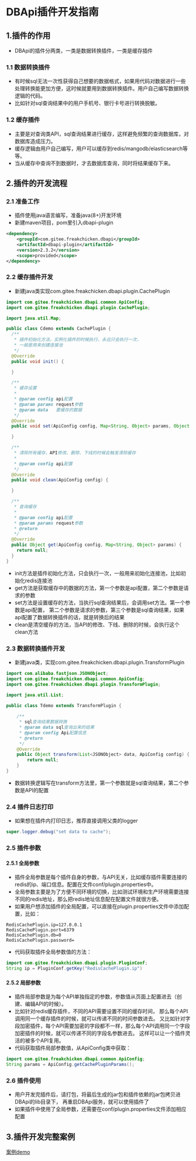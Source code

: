 # DBApi插件开发指南

## 1.插件的作用
- DBApi的插件分两类，一类是数据转换插件，一类是缓存插件

### 1.1 数据转换插件
- 有时候sql无法一次性获得自己想要的数据格式，如果用代码对数据进行一些处理转换能更加方便，这时候就要用到数据转换插件。用户自己编写数据转换逻辑的代码。
- 比如针对sql查询结果中的用户手机号、银行卡号进行转换脱敏。

### 1.2 缓存插件
- 主要是对查询类API，sql查询结果进行缓存，这样避免频繁的查询数据库，对数据库造成压力。
- 缓存逻辑由用户自己编写，用户可以缓存到redis/mangodb/elasticsearch等等。
- 当从缓存中查询不到数据时，才去数据库查询，同时将结果缓存下来。

## 2.插件的开发流程

### 2.1 准备工作
- 插件使用java语言编写，准备java(8+)开发环境
- 新建maven项目，pom里引入dbapi-plugin
```xml
<dependency>
    <groupId>com.gitee.freakchicken.dbapi</groupId>
    <artifactId>dbapi-plugin</artifactId>
    <version>2.3.2</version>
    <scope>provided</scope>
</dependency>
```

### 2.2 缓存插件开发
- 新建java类实现com.gitee.freakchicken.dbapi.plugin.CachePlugin
```java
import com.gitee.freakchicken.dbapi.common.ApiConfig;
import com.gitee.freakchicken.dbapi.plugin.CachePlugin;

import java.util.Map;

public class Cdemo extends CachePlugin {
  /**
   * 插件初始化方法，实例化插件的时候执行，永远只会执行一次，
   * 一般是用来创建连接池
   */
  @Override
  public void init() {

  }

  /**
   * 缓存设置
   *
   * @param config api配置
   * @param params request参数
   * @param data   要缓存的数据
   */
  @Override
  public void set(ApiConfig config, Map<String, Object> params, Object data) {

  }

  /**
   * 清除所有缓存，API修改、删除、下线的时候会触发清除缓存
   *
   * @param config api配置
   */
  @Override
  public void clean(ApiConfig config) {

  }

  /**
   * 查询缓存
   *
   * @param config api配置
   * @param params request参数
   * @return
   */
  @Override
  public Object get(ApiConfig config, Map<String, Object> params) {
    return null;
  }
}


```

- init方法是插件初始化方法，只会执行一次，一般用来初始化连接池，比如初始化redis连接池
- get方法是获取缓存中的数据的方法，第一个参数是api配置，第二个参数是请求的参数
- set方法是设置缓存的方法，当执行sql查询结果后，会调用set方法。第一个参数是api配置，
  第二个参数是请求的参数，第三个参数是sql查询结果，如果api配置了数据转换插件的话，就是转换后的结果
- clean是清空缓存的方法，当API的修改、下线、删除的时候，会执行这个clean方法

### 2.3 数据转换插件开发
- 新建java类，实现com.gitee.freakchicken.dbapi.plugin.TransformPlugin

```java
import com.alibaba.fastjson.JSONObject;
import com.gitee.freakchicken.dbapi.common.ApiConfig;
import com.gitee.freakchicken.dbapi.plugin.TransformPlugin;

import java.util.List;

public class Tdemo extends TransformPlugin {
    
    /**
     * sql查询结果数据转换
     * @param data sql查询出来的结果
     * @param config Api配置信息
     * @return
     */
    @Override
    public Object transform(List<JSONObject> data, ApiConfig config) {
        return null;
    }
}
```
- 数据转换逻辑写在transform方法里，第一个参数就是sql查询结果，第二个参数是API的配置

### 2.4 插件日志打印
- 如果想在插件内打印日志，推荐直接调用父类的logger
```java
super.logger.debug("set data to cache");
```

### 2.5 插件参数
#### 2.5.1 全局参数
- 插件全局参数是每个插件自身的参数，与API无关，比如缓存插件需要连接的redis的ip、端口信息。配置在文件conf/plugin.properties中。
- 全局参数主要是为了方便不同环境的切换，比如测试环境和生产环境需要连接不同的redis地址，那么把redis地址信息配在配置文件就很方便。
- 如果用户想添加插件的全局配置，可以直接在plugin.properties文件中添加配置，比如：
```properties
RedisCachePlugin.ip=127.0.0.1
RedisCachePlugin.port=6379
RedisCachePlugin.db=0
RedisCachePlugin.password=
```
- 代码获取插件全局参数值的方法：
```java
import com.gitee.freakchicken.dbapi.plugin.PluginConf;
String ip = PluginConf.getKey("RedisCachePlugin.ip")
```

#### 2.5.2 局部参数
- 插件局部参数是为每个API单独指定的参数，参数值从页面上配置进去（创建、编辑API的时候）。
- 比如针对redis缓存插件，不同的API需要设置不同的缓存时间， 那么每个API调用同一个缓存插件的时候，就可以传递不同的时间参数进去。
又比如针对字段加密插件，每个API需要加密的字段都不一样，那么每个API调用同一个字段加密插件的时候，就可以传递不同的字段名参数进去。
这样可以让一个插件灵活的被多个API复用。
- 代码获取插件局部参数值，从ApiConfig类中获取：
```java
import com.gitee.freakchicken.dbapi.common.ApiConfig;
String params = ApiConfig.getCachePluginParams();
```

### 2.6 插件使用
- 用户开发完插件后，请打包，将最后生成的jar包和插件依赖的jar包拷贝进DBApi的lib目录下，
再重启DBApi服务，就可以使用插件了
- 如果插件中使用了全局参数，还需要在conf/plugin.properties文件添加相应配置

## 3.插件开发完整案例
[案例demo](https://gitee.com/freakchicken/dbapi-plugin-demo)